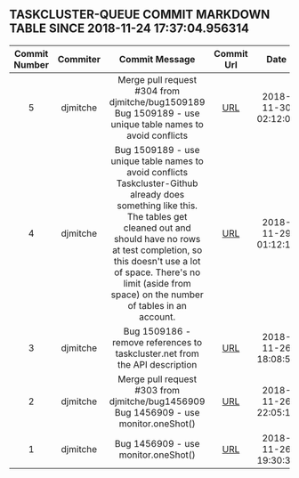 ## TASKCLUSTER-QUEUE COMMIT MARKDOWN TABLE SINCE 2018-11-24 17:37:04.956314

| Commit Number | Commiter | Commit Message | Commit Url | Date | 
|:---:|:----:|:----------------------------------:|:------:|:----:| 
|5|djmitche|Merge pull request #304 from djmitche/bug1509189  Bug 1509189 - use unique table names to avoid conflicts|[URL](https://github.com/taskcluster/taskcluster-queue/commit/c3a424aa0811c0b8bef42219a485d5a179a14ba2)|2018-11-30 02:12:03
|4|djmitche|Bug 1509189 - use unique table names to avoid conflicts  Taskcluster-Github already does something like this.  The tables get cleaned out and should have no rows at test completion, so this doesn't use a lot of space.  There's no limit (aside from space) on the number of tables in an account.|[URL](https://github.com/taskcluster/taskcluster-queue/commit/cb8f3946830b982b58d2f93b99202cab15f40719)|2018-11-29 01:12:10
|3|djmitche|Bug 1509186 - remove references to taskcluster.net from the API description|[URL](https://github.com/taskcluster/taskcluster-queue/commit/eae5a8ff58e6edaac15fd95d273509c8045da3f6)|2018-11-26 18:08:58
|2|djmitche|Merge pull request #303 from djmitche/bug1456909  Bug 1456909 - use monitor.oneShot()|[URL](https://github.com/taskcluster/taskcluster-queue/commit/9595f61cd17ad72c315e52d7d950026527ded5c6)|2018-11-26 22:05:11
|1|djmitche|Bug 1456909 - use monitor.oneShot()|[URL](https://github.com/taskcluster/taskcluster-queue/commit/0e7810781f5e64b1ef06a01f97abf85830e024c9)|2018-11-26 19:30:30


